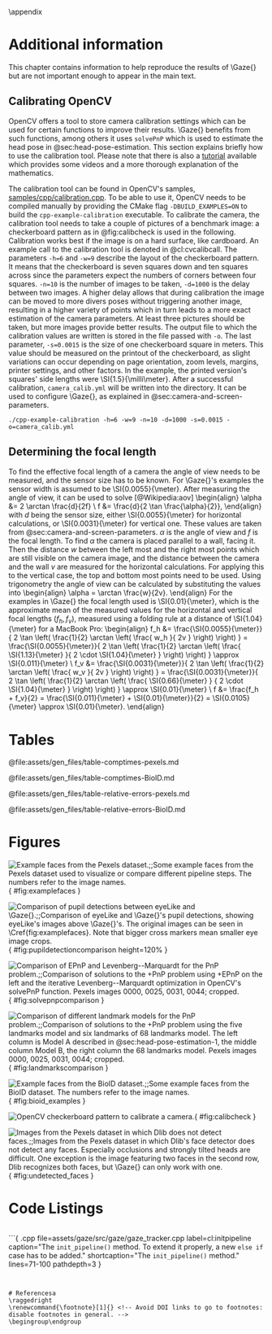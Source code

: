 \appendix


# Additional information

This chapter contains information to help reproduce the results of \Gaze{} but
are not important enough to appear in the main text.


## Calibrating OpenCV

OpenCV offers a tool to store camera calibration settings which can be used for
certain functions to improve their results. \Gaze{} benefits from such functions,
among others it uses `solvePnP` which is used to estimate the head pose in @sec:head-pose-estimation. This section
explains briefly how to use the calibration tool. Please note that there is
also a
[tutorial](https://docs.opencv.org/3.0-beta/doc/tutorials/calib3d/camera_calibration/camera_calibration.html)
available which provides some videos and a more thorough explanation of the
mathematics.

The calibration tool can be found in OpenCV's samples,
[samples/cpp/calibration.cpp](https://github.com/opencv/opencv/blob/fc9e031454fd456d09e15944c99a419e73d80661/samples/cpp/calibration.cpp).
To be able to use it, OpenCV needs to be compiled manually by providing the
CMake flag `-DBUILD_EXAMPLES=ON` to build the `cpp-example-calibration`
executable. To calibrate the camera, the calibration tool needs to take a
couple of pictures of a benchmark image: a checkerboard pattern as in
@fig:calibcheck is used in the following. Calibration works best if the image
is on a hard surface, like cardboard. An example call to the calibration tool
is denoted in @cl:cvcalibcall. The parameters `-h=6` and `-w=9` describe the
layout of the checkerboard pattern. It means that the checkerboard is seven
squares down and ten squares across since the parameters expect the numbers of
corners between four squares. `-n=10` is the number of images to be taken,
`-d=1000` is the delay between two images. A higher delay allows that during
calibration the image can be moved to more divers poses without triggering
another image, resulting in a higher variety of points which in turn leads to a
more exact estimation of the camera parameters. At least three pictures should
be taken, but more images provide better results. The output file to which the
calibration values are written is stored in the file passed with `-o`. The last
parameter, `-s=0.0015` is the size of one checkerboard square in meters. This
value should be measured on the printout of the checkerboard, as slight
variations can occur depending on page orientation, zoom levels, margins,
printer settings, and other factors. In the example, the printed version's
squares' side lengths were \SI{1.5}{\milli\meter}. After a successful calibration,
`camera_calib.yml` will be written into the directory. It can be used to
configure \Gaze{}, as explained in @sec:camera-and-screen-parameters.

```{ .bash caption="Using the OpenCV calibration tool to calibrate the camera." label=cl:cvcalibcall }
./cpp-example-calibration -h=6 -w=9 -n=10 -d=1000 -s=0.0015 -o=camera_calib.yml
```


## Determining the focal length

To find the effective focal length of a camera the angle of view needs to be
measured, and the sensor size has to be known. For \Gaze{}'s examples the sensor width is
assumed to be \SI{0.0055}{\meter}. After measuring the angle of view, it can be used to solve [@Wikipedia:aov]
\begin{align}
\alpha &= 2 \arctan \frac{d}{2f} \\
f &= \frac{d}{2 \tan \frac{\alpha}{2}},
\end{align}
with $d$ being the sensor size, either \SI{0.0055}{\meter} for horizontal calculations,
or \SI{0.0031}{\meter} for vertical one. These values are taken from @sec:camera-and-screen-parameters. $\alpha$
is the angle of view and $f$ is the focal length.
To find $\alpha$ the camera is placed parallel to a wall, facing it. Then the
distance $w$ between the left most and the right most points
which are still visible on the camera image, and the
distance between the camera and the wall $v$ are measured for the horizontal calculations. For applying this to the vertical case, the top and bottom most points need to be used. Using trigonometry
the angle of view can be calculated by substituting the values into
\begin{align}
\alpha = \arctan \frac{w}{2v}.
\end{align}
For the examples in \Gaze{} the focal length used is \SI{0.01}{\meter}, which is
the approximate mean of the measured values for the horizontal and vertical
focal lengths ($f_h, f_v$), measured using a folding rule at a distance of
\SI{1.04}{\meter} for a MacBook Pro:
\begin{align}
f_h &= \frac{\SI{0.0055}{\meter}}{ 2 \tan \left( \frac{1}{2} \arctan \left( \frac{ w_h }{ 2v } \right) \right) }
= \frac{\SI{0.0055}{\meter}}{ 2 \tan \left( \frac{1}{2} \arctan \left( \frac{ \SI{1.13}{\meter} }{ 2 \cdot \SI{1.04}{\meter} } \right) \right) } \approx \SI{0.011}{\meter} \\
f_v &= \frac{\SI{0.0031}{\meter}}{ 2 \tan \left( \frac{1}{2} \arctan \left( \frac{ w_v }{ 2v } \right) \right) }
= \frac{\SI{0.0031}{\meter}}{ 2 \tan \left( \frac{1}{2} \arctan \left( \frac{ \SI{0.66}{\meter} } { 2 \cdot \SI{1.04}{\meter} } \right) \right) } \approx \SI{0.01}{\meter} \\
f &= \frac{f_h + f_v}{2} = \frac{\SI{0.011}{\meter} + \SI{0.01}{\meter}}{2} = \SI{0.0105}{\meter} \approx \SI{0.01}{\meter}.
\end{align}


# Tables

@file:assets/gen_files/table-comptimes-pexels.md

@file:assets/gen_files/table-comptimes-BioID.md

@file:assets/gen_files/table-relative-errors-pexels.md

@file:assets/gen_files/table-relative-errors-BioID.md


# Figures

![Example faces from the Pexels dataset.;;Some example faces from the Pexels dataset used to visualize or compare different pipeline steps. The numbers refer to the image names.](pupil_detection_faces.png){ #fig:examplefaces }

![Comparison of pupil detections between eyeLike and \Gaze{}.;;Comparison of eyeLike and \Gaze{}'s pupil detections, showing eyeLike's images above \Gaze{}'s. The original images can be seen in \Cref{fig:examplefaces}. Note that bigger cross markers mean smaller eye image crops.](pupil_detection_comparison.png){ #fig:pupildetectioncomparison height=120% }

![Comparison of EPnP and Levenberg--Marquardt for the PnP problem.;;Comparison of solutions to the +PnP problem using +EPnP on the left and the iterative Levenberg--Marquardt optimization in OpenCV's solvePnP function. Pexels images 0000, 0025, 0031, 0044; cropped.](solvePnPcomparison.png){ #fig:solvepnpcomparison }

![Comparison of different landmark models for the PnP problem.;;Comparison of solutions to the +PnP problem using the five landmarks model and six landmarks of 68 landmarks model. The left column is Model A described in @sec:head-pose-estimation-1, the middle column Model B, the right column the 68 landmarks model. Pexels images 0000, 0025, 0031, 0044; cropped.](landmarkscomparison.png){ #fig:landmarkscomparison }

![Example faces from the BioID dataset.;;Some example faces from the BioID dataset. The numbers refer to the image names.](BioID_exampleimages.png){ #fig:bioid_examples }

![OpenCV checkerboard pattern to calibrate a camera.](pattern.png){ #fig:calibcheck }

![Images from the Pexels dataset in which Dlib does not detect faces.;;Images from the Pexels dataset in which Dlib's face detector does not detect any faces. Especially occlusions and strongly tilted heads are difficult. One exception is the image featuring two faces in the second row, Dlib recognizes both faces, but \Gaze{} can only work with one.](undetected_faces.png){ #fig:undetected_faces }


# Code Listings

```{ .yaml file="examples/camera_calib.yml" caption="Example camera calibration output." label=cl:cameracalibyml }
```

```{ .cpp file=assets/gaze/src/gaze/gaze_tracker.cpp label=cl:initpipeline caption="The `init_pipeline()` method. To extend it properly, a new `else if` case has to be added." shortcaption="The `init_pipeline()` method." lines=71-100 pathdepth=3 }
```


# Referencesa
\raggedright
\renewcommand{\footnote}[1]{} <!-- Avoid DOI links to go to footnotes: disable footnotes in general. -->
\begingroup\endgroup

